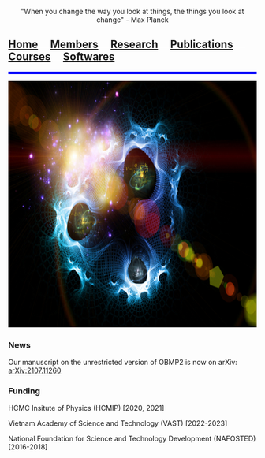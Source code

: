 <p align="center">
"When you change the way you look at things, the things you look at change" - Max Planck
</p>

## [**Home**](index.md)<img src="test_space.png" width="25" height="1">[Members](members.md)<img src="test_space.png" width="25" height="1">[Research](research.md)<img src="test_space.png" width="25" height="1">[Publications](Publications)<img src="test_space.png" width="25" height="1">[Courses](courses.md)<img src="test_space.png" width="25" height="1">[Softwares](softwares.md)


<hr style="border:2px solid blue">
<p align="center">
<img src="test.jpg" width="750" height="500">
</p>

### **News**
Our manuscript on the unrestricted version of OBMP2 is now on arXiv: [arXiv:2107.11260](https://arxiv.org/abs/2107.11260)

### **Funding**
HCMC Insitute of Physics (HCMIP) [2020, 2021]

Vietnam Academy of Science and Technology (VAST) [2022-2023]

National Foundation for Science and Technology Development (NAFOSTED) [2016-2018]
